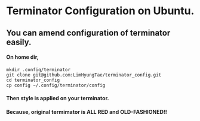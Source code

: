 # Terminator Configuration on Ubuntu.
## You can amend configuration of terminator easily.
#### On home dir,
```
mkdir .config/terminator
git clone git@github.com:LimHyungTae/terminator_config.git
cd terminator_config
cp config ~/.config/terminator/config
```
#### Then style is applied on your terminator.
#### Because, original termimator is ALL RED and OLD-FASHIONED!!
